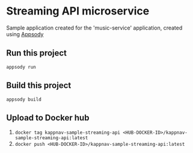 # Streaming API microservice

Sample application created for the 'music-service' application, created using [Appsody](http://appsody.dev)

## Run this project

`appsody run`

## Build this project

`appsody build`

## Upload to Docker hub

1. `docker tag kappnav-sample-streaming-api <HUB-DOCKER-ID>/kappnav-sample-streaming-api:latest`
1. `docker push <HUB-DOCKER-ID>/kappnav-sample-streaming-api:latest`

